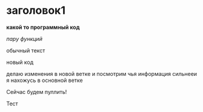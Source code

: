 # заголовок1

**какой то программный код**

*пару функций*

обычный текст

новый код

делаю изменения в новой ветке и посмотрим чья информация сильнееи я нахожусь в основной ветке

Сейчас будем пуллить!

Тест
